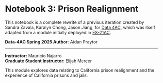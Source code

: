 # Notebook 3: Prison Realignment

This notebook is a complete rewrite of a previous iteration created by Sandra Zavala, Karalyn Chong, Jason Jiang, for [Data 4AC](https://github.com/ds-modules/data-4ac/tree/master/notebook3), which was itself adapted from a module initially deployed in [ES-21AC](https://github.com/ds-modules/ES-21AC-sp20).

**Data-4AC Spring 2025 Author:** Aidan Praytor

------

**Instructor:** Mauricio Najarro <br>
**Graduate Student Instructor:** Elijah Mercer <br>

This module explores data relating to California prison realignment and the experience of California prisons and jails.
